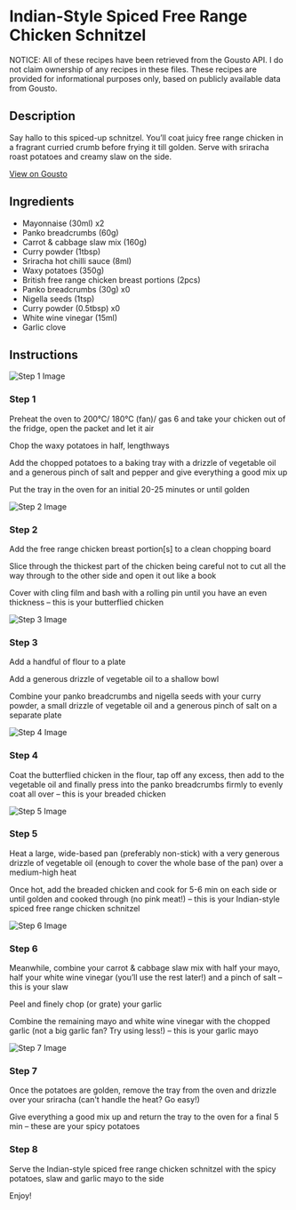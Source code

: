 # Indian-Style Spiced Free Range Chicken Schnitzel

NOTICE: All of these recipes have been retrieved from the Gousto API. I do not claim ownership of any recipes in these files. These recipes are provided for informational purposes only, based on publicly available data from Gousto.

## Description

Say hallo to this spiced-up schnitzel. You’ll coat juicy free range chicken in a fragrant curried crumb before frying it till golden. Serve with sriracha roast potatoes and creamy slaw on the side.

[View on Gousto](https://www.gousto.co.uk/recipes/cookbook/indian-style-spiced-free-range-chicken-schnitzel)

## Ingredients

- Mayonnaise (30ml) x2
- Panko breadcrumbs (60g)
- Carrot & cabbage slaw mix (160g)
- Curry powder (1tbsp)
- Sriracha hot chilli sauce (8ml)
- Waxy potatoes (350g)
- British free range chicken breast portions (2pcs)
- Panko breadcrumbs (30g) x0
- Nigella seeds (1tsp)
- Curry powder (0.5tbsp) x0
- White wine vinegar (15ml)
- Garlic clove

## Instructions

![Step 1 Image](https://production-media.gousto.co.uk/cms/recipe-step-image/step-1-copy-1712133400601-x200.jpg)

### Step 1

Preheat the oven to 200°C/ 180°C (fan)/ gas 6 and take your chicken out of the fridge, open the packet and let it air

Chop the waxy potatoes in half, lengthways

Add the chopped potatoes to a baking tray with a drizzle of vegetable oil and a generous pinch of salt and pepper and give everything a good mix up

Put the tray in the oven for an initial 20-25 minutes or until golden

![Step 2 Image](https://production-media.gousto.co.uk/cms/recipe-step-image/step-2-copy-1712133406379-x200.jpg)

### Step 2

Add the free range chicken breast portion[s] to a clean chopping board

Slice through the thickest part of the chicken being careful not to cut all the way through to the other side and open it out like a book

Cover with cling film and bash with a rolling pin until you have an even thickness – this is your butterflied chicken

![Step 3 Image](https://production-media.gousto.co.uk/cms/recipe-step-image/step-3-copy-1712133411421-x200.jpg)

### Step 3

Add a handful of flour to a plate

Add a generous drizzle of vegetable oil to a shallow bowl

Combine your panko breadcrumbs and nigella seeds with your curry powder, a small drizzle of vegetable oil and a generous pinch of salt on a separate plate

![Step 4 Image](https://production-media.gousto.co.uk/cms/recipe-step-image/step-4-copy-1712133417176-x200.jpg)

### Step 4

Coat the butterflied chicken in the flour, tap off any excess, then add to the vegetable oil and finally press into the panko breadcrumbs firmly to evenly coat all over – this is your breaded chicken

![Step 5 Image](https://production-media.gousto.co.uk/cms/recipe-step-image/Step-5-1712133422946-x200.jpg)

### Step 5

Heat a large, wide-based pan (preferably non-stick) with a very generous drizzle of vegetable oil (enough to cover the whole base of the pan) over a medium-high heat

Once hot, add the breaded chicken and cook for 5-6 min on each side or until golden and cooked through (no pink meat!) – this is your Indian-style spiced free range chicken schnitzel

![Step 6 Image](https://production-media.gousto.co.uk/cms/recipe-step-image/step-6-copy-1712133496363-x200.jpg)

### Step 6

Meanwhile, combine your carrot & cabbage slaw mix with half your mayo, half your white wine vinegar (you’ll use the rest later!) and a pinch of salt – this is your slaw

Peel and finely chop (or grate) your garlic

Combine the remaining mayo and white wine vinegar with the chopped garlic (not a big garlic fan? Try using less!) – this is your garlic mayo

![Step 7 Image](https://production-media.gousto.co.uk/cms/recipe-step-image/step-7-copy-1712133506359-x200.jpg)

### Step 7

Once the potatoes are golden, remove the tray from the oven and drizzle over your sriracha (can't handle the heat? Go easy!)

Give everything a good mix up and return the tray to the oven for a final 5 min – these are your spicy potatoes

### Step 8

Serve the Indian-style spiced free range chicken schnitzel with the spicy potatoes, slaw and garlic mayo to the side

Enjoy!

